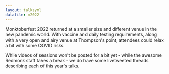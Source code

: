 ```yaml
---
layout: talksyml
datafile: m2022
---
```


Monktoberfest 2022 returned at a smaller size and different venue in the new pandemic world.  With vaccine and daily testing requirements, along with a very open and airy venue at Thompson's point, attendees could relax a bit with some COVID risks.

While videos of sessions won't be posted for a bit yet - while the awesome Redmonk staff takes a break - we do have some livetweeted threads describing each of this year's talks.



